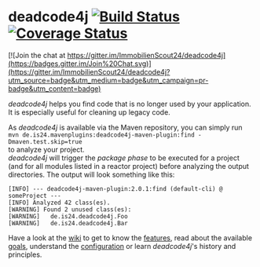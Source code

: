 # deadcode4j [![Build Status](https://api.travis-ci.org/ImmobilienScout24/deadcode4j.svg?branch=master)](https://travis-ci.org/ImmobilienScout24/deadcode4j) [![Coverage Status](https://img.shields.io/coveralls/ImmobilienScout24/deadcode4j.svg?branch=master)](https://coveralls.io/r/ImmobilienScout24/deadcode4j?branch=master)

[![Join the chat at https://gitter.im/ImmobilienScout24/deadcode4j](https://badges.gitter.im/Join%20Chat.svg)](https://gitter.im/ImmobilienScout24/deadcode4j?utm_source=badge&utm_medium=badge&utm_campaign=pr-badge&utm_content=badge)



*deadcode4j* helps you find code that is no longer used by your application. It is especially useful for cleaning up legacy code.

As *deadcode4j* is available via the Maven repository, you can simply run  
`mvn de.is24.mavenplugins:deadcode4j-maven-plugin:find -Dmaven.test.skip=true`  
to analyze your project.  
*deadcode4j* will trigger the _package phase_ to be executed for a project (and for all modules listed in a reactor project) before analyzing the output directories.
The output will look something like this:

    [INFO] --- deadcode4j-maven-plugin:2.0.1:find (default-cli) @ someProject ---
    [INFO] Analyzed 42 class(es).
    [WARNING] Found 2 unused class(es):
    [WARNING]   de.is24.deadcode4j.Foo
    [WARNING]   de.is24.deadcode4j.Bar

Have a look at the [wiki](https://github.com/ImmobilienScout24/deadcode4j/wiki) to get to know the
[features](https://github.com/ImmobilienScout24/deadcode4j/wiki/deadcode4j-v2.0.0%3A-Features),
read about the available [goals](https://github.com/ImmobilienScout24/deadcode4j/wiki/deadcode4j-v2.0.0%3A-Usage),
understand the [configuration](https://github.com/ImmobilienScout24/deadcode4j/wiki/deadcode4j-v2.0.0%3A-Configuration)
or learn *deadcode4j*'s history and principles.
